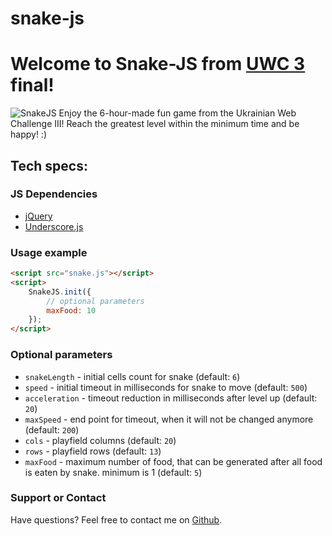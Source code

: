 snake-js
========

#  Welcome to Snake-JS from [UWC 3](http://iii.uwc.org.ua) final!
![SnakeJS](http://cdn1.iconfinder.com/data/icons/crystalproject/128x128/apps/ksnake.png)
Enjoy the 6-hour-made fun game from the Ukrainian Web Challenge III! Reach the greatest level within the minimum time and be happy! :)

## Tech specs:

### JS Dependencies
* [jQuery](http://jquery.com)
* [Underscore.js](http://underscorejs.org)

### Usage example
```html
<script src="snake.js"></script>
<script>
    SnakeJS.init({
        // optional parameters
        maxFood: 10
    });
</script>
```
### Optional parameters

* `snakeLength` - initial cells count for snake (default: `6`)
* `speed` - initial timeout in milliseconds for snake to move (default: `500`)
* `acceleration` - timeout reduction in milliseconds after level up (default: `20`)
* `maxSpeed` - end point for timeout, when it will not be changed anymore (default: `200`)
* `cols` - playfield columns (default: `20`)
* `rows` - playfield rows (default: `13`)
* `maxFood` - maximum number of food, that can be generated after all food is eaten by snake. minimum is 1 (default: `5`)

### Support or Contact
Have questions? Feel free to contact me on [Github](https://github.com/pavel-lyapin/).